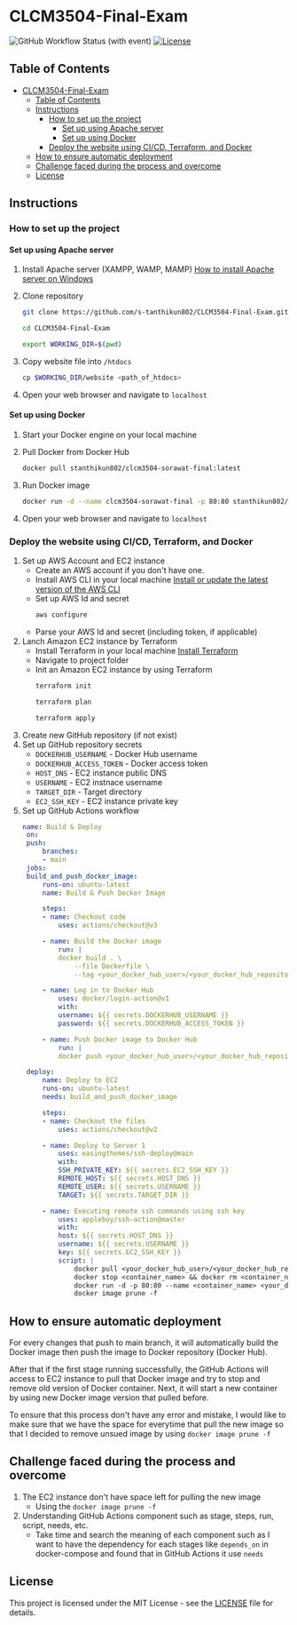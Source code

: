# CLCM3504-Final-Exam

![GitHub Workflow Status (with event)](https://img.shields.io/github/actions/workflow/status/s-tanthikun802/CLCM3504-Final-Exam/main.yml)
[![License](https://img.shields.io/badge/License-MIT-blue.svg)](LICENSE)

## Table of Contents

- [CLCM3504-Final-Exam](#clcm3504-final-exam)
  - [Table of Contents](#table-of-contents)
  - [Instructions](#instructions)
    - [How to set up the project](#how-to-set-up-the-project)
      - [Set up using Apache server](#set-up-using-apache-server)
      - [Set up using Docker](#set-up-using-docker)
    - [Deploy the website using CI/CD, Terraform, and Docker](#deploy-the-website-using-cicd-terraform-and-docker)
  - [How to ensure automatic deployment](#how-to-ensure-automatic-deployment)
  - [Challenge faced during the process and overcome](#challenge-faced-during-the-process-and-overcome)
  - [License](#license)

## Instructions

### How to set up the project
#### Set up using Apache server

1. Install Apache server (XAMPP, WAMP, MAMP)
   [How to install Apache server on Windows](https://httpd.apache.org/docs/2.4/platform/windows.html)
   
2. Clone repository
    ```bash
    git clone https://github.com/s-tanthikun802/CLCM3504-Final-Exam.git
    
    cd CLCM3504-Final-Exam

    export WORKING_DIR=$(pwd)
   ```
3. Copy website file into `/htdocs`
   ```bash
   cp $WORKING_DIR/website <path_of_htdocs>
   ```

4. Open your web browser and navigate to `localhost`

#### Set up using Docker

1. Start your Docker engine on your local machine

2. Pull Docker from Docker Hub
   ```bash
   docker pull stanthikun802/clcm3504-sorawat-final:latest
   ```

3. Run Docker image
   ```bash
   docker run -d --name clcm3504-sorawat-final -p 80:80 stanthikun802/clcm3504-sorawat-final:latest
   ```

4. Open your web browser and navigate to `localhost`


### Deploy the website using CI/CD, Terraform, and Docker
1. Set up AWS Account and EC2 instance
   - Create an AWS account if you don't have one.
   - Install AWS CLI in your local machine [Install or update the latest version of the AWS CLI](https://docs.aws.amazon.com/cli/latest/userguide/getting-started-install.html)
   - Set up AWS Id and secret
        ```bash
        aws configure
        ```
    - Parse your AWS Id and secret (including token, if applicable)
2. Lanch Amazon EC2 instance by Terraform
    - Install Terraform in your local machine [Install Terraform
](https://developer.hashicorp.com/terraform/tutorials/aws-get-started/install-cli)
    - Navigate to project folder
   - Init an Amazon EC2 instance by using Terraform
        ```bash
        terraform init
        ```
        ```bash
        terraform plan
        ```
        ```bash
        terraform apply
        ```
3. Create new GitHub repository (if not exist)
4. Set up GitHub repository secrets
   - `DOCKERHUB_USERNAME` - Docker Hub username
   - `DOCKERHUB_ACCESS_TOKEN` - Docker access token
   - `HOST_DNS` - EC2 instance public DNS
   - `USERNAME` - EC2 instnace username
   - `TARGET_DIR` - Target directory
   - `EC2_SSH_KEY` - EC2 instance private key
5. Set up GitHub Actions workflow
   ```yaml
   name: Build & Deploy
    on:
    push:
        branches:
        - main
    jobs:
    build_and_push_docker_image:
        runs-on: ubuntu-latest
        name: Build & Push Docker Image

        steps:
        - name: Checkout code
            uses: actions/checkout@v3

        - name: Build the Docker image
            run: |
            docker build . \
                --file Dockerfile \
                --tag <your_docker_hub_user>/<your_docker_hub_repository>:latest

        - name: Log in to Docker Hub
            uses: docker/login-action@v1
            with:
            username: ${{ secrets.DOCKERHUB_USERNAME }}
            password: ${{ secrets.DOCKERHUB_ACCESS_TOKEN }}

        - name: Push Docker image to Docker Hub
            run: |
            docker push <your_docker_hub_user>/<your_docker_hub_repository>:latest

    deploy:
        name: Deploy to EC2
        runs-on: ubuntu-latest
        needs: build_and_push_docker_image

        steps:
        - name: Checkout the files
            uses: actions/checkout@v2

        - name: Deploy to Server 1
            uses: easingthemes/ssh-deploy@main
            with:
            SSH_PRIVATE_KEY: ${{ secrets.EC2_SSH_KEY }}
            REMOTE_HOST: ${{ secrets.HOST_DNS }}
            REMOTE_USER: ${{ secrets.USERNAME }}
            TARGET: ${{ secrets.TARGET_DIR }}

        - name: Executing remote ssh commands using ssh key
            uses: appleboy/ssh-action@master
            with:
            host: ${{ secrets.HOST_DNS }}
            username: ${{ secrets.USERNAME }}
            key: ${{ secrets.EC2_SSH_KEY }}
            script: |
                docker pull <your_docker_hub_user>/<your_docker_hub_repository>:latest
                docker stop <container_name> && docker rm <container_name>
                docker run -d -p 80:80 --name <container_name> <your_docker_hub_user>/<your_docker_hub_repository>:latest
                docker image prune -f
   ```

## How to ensure automatic deployment
For every changes that push to main branch, it will automatically build the Docker image then push the image to Docker repository (Docker Hub).

After that if the first stage running successfully, the GitHub Actions will access to EC2 instance to pull that Docker image and try to stop and remove old version of Docker container. Next, it will start a new container by using new Docker image version that pulled before.

To ensure that this process don't have any error and mistake, I would like to make sure that we have the space for everytime that pull the new image so that I decided to remove unsued image by using `docker image prune -f`

## Challenge faced during the process and overcome
1. The EC2 instance don't have space left for pulling the new image
   - Using the `docker image prune -f`
2. Understanding GitHub Actions component such as stage, steps, run, script, needs, etc.
   - Take time and search the meaning of each component such as I want to have the dependency for each stages like `depends_on` in docker-compose and found that in GitHub Actions it use `needs`

## License
This project is licensed under the MIT License - see the [LICENSE](LICENSE) file for details.